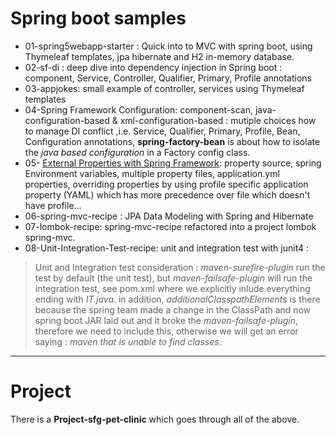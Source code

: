 # Spring boot samples 
- 01-spring5webapp-starter : Quick into to MVC with spring boot, using Thymeleaf templates, jpa hibernate and H2 in-memory database.
- 02-sf-di : deep dive into dependency injection in Spring boot : component, Service, Controller, Qualifier, Primary, Profile annotations
- 03-appjokes: small example of controller, services using Thymeleaf templates
- 04-Spring Framework Configuration: component-scan,  java-configuration-based & xml-configuration-based : mutiple choices how to manage DI conflict ,i.e. Service, Qualifier, Primary, Profile, Bean, Configuration annotations, **spring-factory-bean** is about how to isolate the *java based configuration* in a Factory config class. 
- 05- [External Properties with Spring Framework](https://docs.spring.io/spring-boot/docs/2.1.9.RELEASE/reference/html/boot-features-external-config.html): property source, spring Environment variables, multiple property files, application.yml properties, overriding properties by using profile specific application property (YAML) which has more precedence over file which doesn't have profile...
- 06-spring-mvc-recipe : JPA Data Modeling with Spring and Hibernate
- 07-lombok-recipe: spring-mvc-recipe refactored into a project lombok spring-mvc.
- 08-Unit-Integration-Test-recipe: unit and integration test with junit4 : 
> Unit and Integration test consideration : *maven-surefire-plugin* run the test by default (the unit test), but *maven-failsafe-plugin* will run the integration test, see pom.xml where we explicitly inlude everything ending with *IT.java*. in addition, *additionalClasspathElements* is there because the spring team made a change in the ClassPath and now spring boot JAR laid out and it broke the *maven-failsafe-plugin*, therefore we need to include this, otherwise we will get an error saying : *maven  that is unable to find classes*.   



------------------
# Project
There is a **Project-sfg-pet-clinic** which goes through all of the above.
